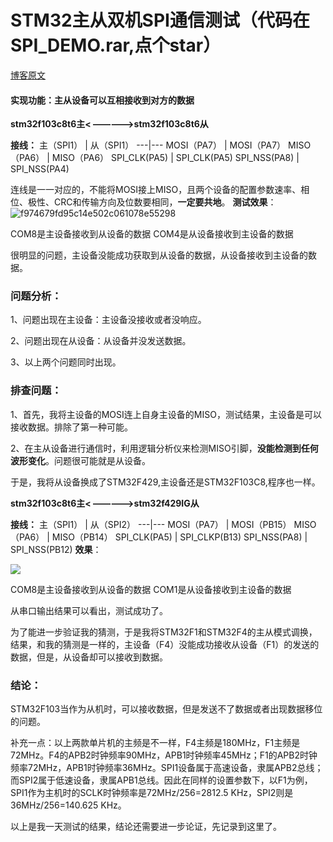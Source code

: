# STM32主从双机SPI通信测试（代码在SPI_DEMO.rar,点个star）

[博客原文](https://blog.csdn.net/weixin_43746325/article/details/119545607)
#### **实现功能：主从设备可以互相接收到对方的数据**

**stm32f103c8t6主< —————>stm32f103c8t6从**

**接线：**
主（SPI1） | 从（SPI1）
---|---
MOSI（PA7）  | MOSI（PA7）
MISO（PA6）  | MISO（PA6）
SPI_CLK(PA5) | SPI_CLK(PA5)
SPI_NSS(PA8) | SPI_NSS(PA4)

连线是一一对应的，不能将MOSI接上MISO，且两个设备的配置参数速率、相位、极性、CRC和传输方向及位数要相同，**一定要共地**。
**测试效果**：
![f974679fd95c14e502c061078e55298](https://github.com/imagine90/STM32_DEMO/blob/2bb9ba5832fb334d2a6b9125431e949d67ca1f6f/f974679fd95c14e502c061078e55298.png)


COM8是主设备接收到从设备的数据  COM4是从设备接收到主设备的数据

很明显的问题，主设备没能成功获取到从设备的数据，从设备接收到主设备的数据。

### **问题分析：**

1、问题出现在主设备：主设备没接收或者没响应。

2、问题出现在从设备：从设备并没发送数据。

3、以上两个问题同时出现。

### **排查问题**：

1、首先，我将主设备的MOSI连上自身主设备的MISO，测试结果，主设备是可以接收数据。排除了第一种可能。

2、在主从设备进行通信时，利用逻辑分析仪来检测MISO引脚，**没能检测到任何波形变化**。问题很可能就是从设备。

于是，我将从设备换成了STM32F429,主设备还是STM32F103C8,程序也一样。

**stm32f103c8t6主< —————>stm32f429IG从**

**接线：**
主（SPI1） | 从（SPI2）
---|---
MOSI（PA7）  | MOSI（PB15）
MISO（PA6）  | MISO（PB14）
SPI_CLK(PA5) | SPI_CLKP(B13)
SPI_NSS(PA8) | SPI_NSS(PB12)
**效果**：

![](https://github.com/imagine90/STM32_DEMO/blob/643a01c2ee4ae6f22788e9f7cba27a5f38d35561/image.png)

COM8是主设备接收到从设备的数据  COM1是从设备接收到主设备的数据

从串口输出结果可以看出，测试成功了。

为了能进一步验证我的猜测，于是我将STM32F1和STM32F4的主从模式调换，结果，和我的猜测是一样的，主设备（F4）没能成功接收从设备（F1）的发送的数据，但是，从设备却可以接收到数据。

### **结论**：

STM32F103当作为从机时，可以接收数据，但是发送不了数据或者出现数据移位的问题。

补充一点：以上两款单片机的主频是不一样，F4主频是180MHz，F1主频是72MHz。F4的APB2时钟频率90MHz，APB1时钟频率45MHz；F1的APB2时钟频率72MHz，APB1时钟频率36MHz。SPI1设备属于高速设备，隶属APB2总线；而SPI2属于低速设备，隶属APB1总线。因此在同样的设置参数下，以F1为例，SPI1作为主机时的SCLK时钟频率是72MHz/256=2812.5 KHz，SPI2则是36MHz/256=140.625 KHz。

以上是我一天测试的结果，结论还需要进一步论证，先记录到这里了。
